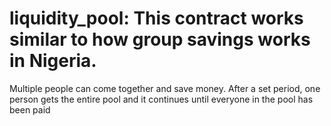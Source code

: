 
# liquidity_pool: This contract works similar to how group savings works in Nigeria. 
Multiple people can come together and save money. After a set period, one person gets the entire pool and it continues until everyone in the pool has been paid

